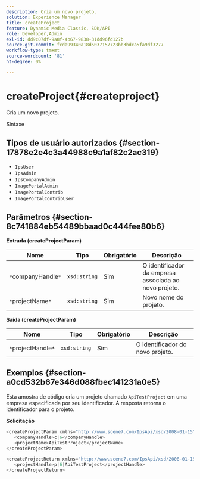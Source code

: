 ```yaml
---
description: Cria um novo projeto.
solution: Experience Manager
title: createProject
feature: Dynamic Media Classic, SDK/API
role: Developer,Admin
exl-id: dd9c07df-9a8f-4b67-9838-31dd96fd127b
source-git-commit: fcda99340a18d5037157723bb3bdca5fa9df3277
workflow-type: tm+mt
source-wordcount: '81'
ht-degree: 0%

---
```


# createProject{#createproject}

Cria um novo projeto.

Sintaxe

## Tipos de usuário autorizados {#section-17878e2e4c3a44988c9a1af82c2ac319}

* `IpsUser`
* `IpsAdmin`
* `IpsCompanyAdmin`
* `ImagePortalAdmin`
* `ImagePortalContrib`
* `ImagePortalContribUser`

## Parâmetros {#section-8c741884eb54489bbaad0c444fee80b6}

**Entrada (createProjectParam)**

| Nome | Tipo | Obrigatório | Descrição |
|---|---|---|---|
| `*`companyHandle`*` | `xsd:string` | Sim | O identificador da empresa associada ao novo projeto. |
| `*`projectName`*` | `xsd:string` | Sim | Novo nome do projeto. |

**Saída (createProjectParam)**

| Nome | Tipo | Obrigatório | Descrição |
|---|---|---|---|
| `*`projectHandle`*` | `xsd:string` | Sim | O identificador do novo projeto. |

## Exemplos {#section-a0cd532b67e346d088fbec141231a0e5}

Esta amostra de código cria um projeto chamado `ApiTestProject` em uma empresa especificada por seu identificador. A resposta retorna o identificador para o projeto.

**Solicitação**

```java
<createProjectParam xmlns="http://www.scene7.com/IpsApi/xsd/2008-01-15">
   <companyHandle>c|6</companyHandle>
   <projectName>ApiTestProject</projectName>
</createProjectParam>
```

```java
<createProjectReturn xmlns="http://www.scene7.com/IpsApi/xsd/2008-01-15">
   <projectHandle>p|6|ApiTestProject</projectHandle>
</createProjectReturn>
```
